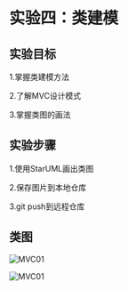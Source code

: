 # 实验四：类建模

## 实验目标

1.掌握类建模方法

2.了解MVC设计模式

3.掌握类图的画法

## 实验步骤

1.使用StarUML画出类图

2.保存图片到本地仓库

3.git push到远程仓库

## 类图

![MVC01](/Users/dingyunxin/Desktop/1714080902505/uml-modeling-2020/students/1714080902505/MVC01.png)

![MVC01](/Users/dingyunxin/Desktop/1714080902505/uml-modeling-2020/students/1714080902505/MVC01.png)